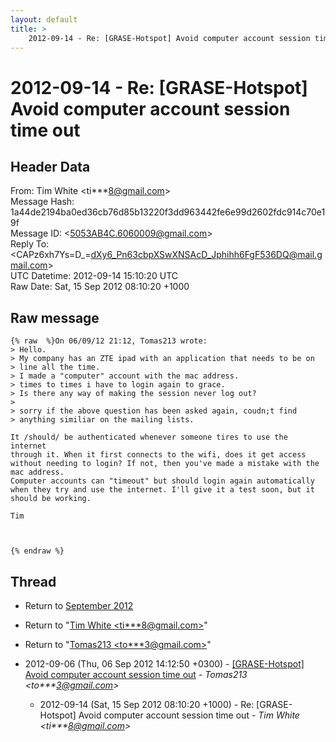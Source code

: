 ```yaml
---
layout: default
title: >
    2012-09-14 - Re: [GRASE-Hotspot] Avoid computer account session time out
---
```


# 2012-09-14 - Re: [GRASE-Hotspot] Avoid computer account session time out

## Header Data

From: Tim White \<ti***8@gmail.com\><br>
Message Hash: 1a44de2194ba0ed36cb76d85b13220f3dd963442fe6e99d2602fdc914c70e19f<br>
Message ID: \<5053AB4C.6060009@gmail.com\><br>
Reply To: \<CAPz6xh7Ys=D_=dXy6_Pn63cbpXSwXNSAcD_Jphihh6FgF536DQ@mail.gmail.com\><br>
UTC Datetime: 2012-09-14 15:10:20 UTC<br>
Raw Date: Sat, 15 Sep 2012 08:10:20 +1000<br>

## Raw message

```
{% raw  %}On 06/09/12 21:12, Tomas213 wrote:
> Hello.
> My company has an ZTE ipad with an application that needs to be on 
> line all the time.
> I made a "computer" account with the mac address.
> times to times i have to login again to grace.
> Is there any way of making the session never log out?
>
> sorry if the above question has been asked again, coudn;t find 
> anything similiar on the mailing lists.

It /should/ be authenticated whenever someone tires to use the internet 
through it. When it first connects to the wifi, does it get access 
without needing to login? If not, then you've made a mistake with the 
mac address.
Computer accounts can "timeout" but should login again automatically 
when they try and use the internet. I'll give it a test soon, but it 
should be working.

Tim



{% endraw %}
```

## Thread

+ Return to [September 2012](/archive/2012/09)

+ Return to "[Tim White <ti***8<span>@</span>gmail.com>](/authors/ti___8_at_gmail_com)"
+ Return to "[Tomas213 <to***3<span>@</span>gmail.com>](/authors/to___3_at_gmail_com)"

+ 2012-09-06 (Thu, 06 Sep 2012 14:12:50 +0300) - [[GRASE-Hotspot] Avoid computer account session time out](/archive/2012/09/e977041bd99427b95d7eb785ac63a4d7a9cea8d6c08ff70d99f435f81d046c7d) - _Tomas213 \<to***3@gmail.com\>_
  + 2012-09-14 (Sat, 15 Sep 2012 08:10:20 +1000) - Re: [GRASE-Hotspot] Avoid computer account session time out - _Tim White \<ti***8@gmail.com\>_

